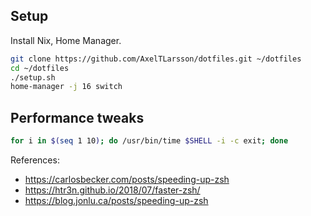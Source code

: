 ## Setup

Install Nix, Home Manager.

```sh
git clone https://github.com/AxelTLarsson/dotfiles.git ~/dotfiles
cd ~/dotfiles
./setup.sh
home-manager -j 16 switch
```

## Performance tweaks

```bash
for i in $(seq 1 10); do /usr/bin/time $SHELL -i -c exit; done
```

References:

- https://carlosbecker.com/posts/speeding-up-zsh
- https://htr3n.github.io/2018/07/faster-zsh/
- https://blog.jonlu.ca/posts/speeding-up-zsh

